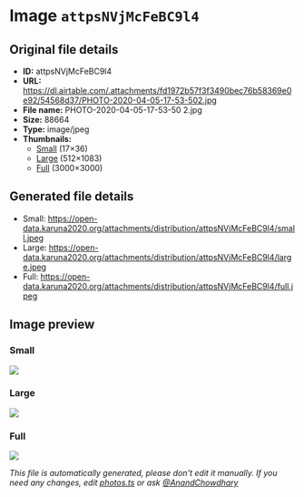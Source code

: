 # Image `attpsNVjMcFeBC9l4`

## Original file details

- **ID:** attpsNVjMcFeBC9l4
- **URL:** https://dl.airtable.com/.attachments/fd1972b57f3f3490bec76b58369e0e92/54568d37/PHOTO-2020-04-05-17-53-502.jpg
- **File name:** PHOTO-2020-04-05-17-53-50 2.jpg
- **Size:** 88664
- **Type:** image/jpeg
- **Thumbnails:**
  - [Small](https://dl.airtable.com/.attachmentThumbnails/03274981b7193d47688a8cb3b6cd2417/a88172ee) (17×36)
  - [Large](https://dl.airtable.com/.attachmentThumbnails/6d1fb6e899fa7692362eb35d0f80ed49/ee004188) (512×1083)
  - [Full](https://dl.airtable.com/.attachmentThumbnails/0732bae44e64f3b6421b31b0b41f4400/210c6a28) (3000×3000)

## Generated file details

- Small: https://open-data.karuna2020.org/attachments/distribution/attpsNVjMcFeBC9l4/small.jpeg
- Large: https://open-data.karuna2020.org/attachments/distribution/attpsNVjMcFeBC9l4/large.jpeg
- Full: https://open-data.karuna2020.org/attachments/distribution/attpsNVjMcFeBC9l4/full.jpeg

## Image preview

### Small

![](https://open-data.karuna2020.org/attachments/distribution/attpsNVjMcFeBC9l4/small.jpeg)

### Large

![](https://open-data.karuna2020.org/attachments/distribution/attpsNVjMcFeBC9l4/large.jpeg)

### Full

![](https://open-data.karuna2020.org/attachments/distribution/attpsNVjMcFeBC9l4/full.jpeg)

_This file is automatically generated, please don't edit it manually. If you need any changes, edit [photos.ts](/photos.ts) or ask [@AnandChowdhary](https://github.com/AnandChowdhary)_

